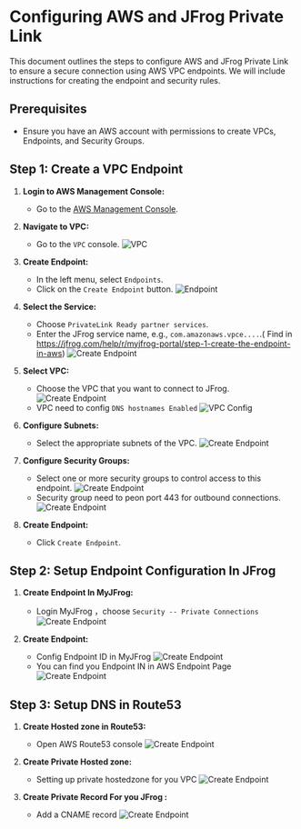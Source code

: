 # Configuring AWS and JFrog Private Link

This document outlines the steps to configure AWS and JFrog Private Link to ensure a secure connection using AWS VPC endpoints. We will include instructions for creating the endpoint and security rules.

## Prerequisites

- Ensure you have an AWS account with permissions to create VPCs, Endpoints, and Security Groups.

## Step 1: Create a VPC Endpoint

1. **Login to AWS Management Console:**
   - Go to the [AWS Management Console](https://aws.amazon.com/console/).

2. **Navigate to VPC:**
   - Go to the `VPC` console.
   ![VPC](image/1.png)

3. **Create Endpoint:**
   - In the left menu, select `Endpoints`.
   - Click on the `Create Endpoint` button.
   ![Endpoint](image/2.png)
4. **Select the Service:**
   - Choose `PrivateLink Ready partner services`.
   - Enter the JFrog service name, e.g., `com.amazonaws.vpce....`.( Find in https://jfrog.com/help/r/myjfrog-portal/step-1-create-the-endpoint-in-aws)
   ![Create Endpoint](image/3.png)
5. **Select VPC:**
   - Choose the VPC that you want to connect to JFrog.
   ![Create Endpoint](image/4.png)
   - VPC need to config `DNS hostnames Enabled`
   ![VPC Config](image/6.png) 
6. **Configure Subnets:**
   - Select the appropriate subnets of the VPC.
   ![Create Endpoint](image/5.png)
7. **Configure Security Groups:**
   - Select one or more security groups to control access to this endpoint.
   ![Create Endpoint](image/7.png)
   - Security group need to peon port 443  for outbound connections.
   ![Create Endpoint](image/8.png)
8. **Create Endpoint:**
   - Click `Create Endpoint`.

## Step 2: Setup Endpoint Configuration In JFrog 

1. **Create Endpoint In MyJFrog:**
   - Login MyJFrog ，choose `Security -- Private Connections`
   ![Create Endpoint](image/9.png)

2. **Create Endpoint:**
   - Config Endpoint ID in MyJFrog
   ![Create Endpoint](image/10.png)
   - You can find you Endpoint IN in AWS Endpoint Page
   ![Create Endpoint](image/11.png)

## Step 3: Setup DNS in Route53

1. **Create Hosted zone in Route53:**
   - Open AWS Route53 console
   ![Create Endpoint](image/12.png)

2. **Create Private Hosted zone:**
   - Setting up private hostedzone for you VPC
   ![Create Endpoint](image/13.png)

2. **Create Private Record For you JFrog :**
   - Add a CNAME record 
   ![Create Endpoint](image/14.png)